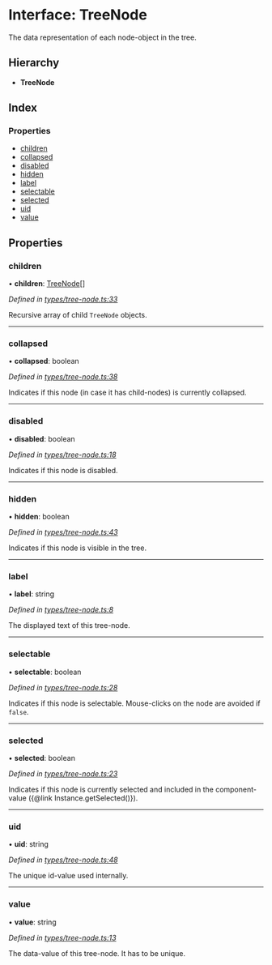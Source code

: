 # Interface: TreeNode

The data representation of each node-object in the tree.

## Hierarchy

* **TreeNode**

## Index

### Properties

* [children](treenode.md#children)
* [collapsed](treenode.md#collapsed)
* [disabled](treenode.md#disabled)
* [hidden](treenode.md#hidden)
* [label](treenode.md#label)
* [selectable](treenode.md#selectable)
* [selected](treenode.md#selected)
* [uid](treenode.md#uid)
* [value](treenode.md#value)

## Properties

### children

•  **children**: [TreeNode](treenode.md)[]

*Defined in [types/tree-node.ts:33](https://github.com/ckotzbauer/simple-tree-component/blob/4c3a2a5/src/types/tree-node.ts#L33)*

Recursive array of child `TreeNode` objects.

___

### collapsed

•  **collapsed**: boolean

*Defined in [types/tree-node.ts:38](https://github.com/ckotzbauer/simple-tree-component/blob/4c3a2a5/src/types/tree-node.ts#L38)*

Indicates if this node (in case it has child-nodes) is currently collapsed.

___

### disabled

•  **disabled**: boolean

*Defined in [types/tree-node.ts:18](https://github.com/ckotzbauer/simple-tree-component/blob/4c3a2a5/src/types/tree-node.ts#L18)*

Indicates if this node is disabled.

___

### hidden

•  **hidden**: boolean

*Defined in [types/tree-node.ts:43](https://github.com/ckotzbauer/simple-tree-component/blob/4c3a2a5/src/types/tree-node.ts#L43)*

Indicates if this node is visible in the tree.

___

### label

•  **label**: string

*Defined in [types/tree-node.ts:8](https://github.com/ckotzbauer/simple-tree-component/blob/4c3a2a5/src/types/tree-node.ts#L8)*

The displayed text of this tree-node.

___

### selectable

•  **selectable**: boolean

*Defined in [types/tree-node.ts:28](https://github.com/ckotzbauer/simple-tree-component/blob/4c3a2a5/src/types/tree-node.ts#L28)*

Indicates if this node is selectable. Mouse-clicks on the node are avoided if `false`.

___

### selected

•  **selected**: boolean

*Defined in [types/tree-node.ts:23](https://github.com/ckotzbauer/simple-tree-component/blob/4c3a2a5/src/types/tree-node.ts#L23)*

Indicates if this node is currently selected and included in the component-value ({@link Instance.getSelected()}).

___

### uid

•  **uid**: string

*Defined in [types/tree-node.ts:48](https://github.com/ckotzbauer/simple-tree-component/blob/4c3a2a5/src/types/tree-node.ts#L48)*

The unique id-value used internally.

___

### value

•  **value**: string

*Defined in [types/tree-node.ts:13](https://github.com/ckotzbauer/simple-tree-component/blob/4c3a2a5/src/types/tree-node.ts#L13)*

The data-value of this tree-node. It has to be unique.

